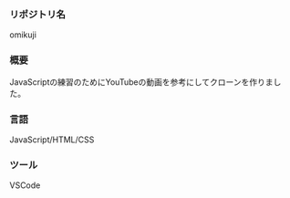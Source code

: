 ### リポジトリ名  
omikuji

### 概要  
JavaScriptの練習のためにYouTubeの動画を参考にしてクローンを作りました。

### 言語  
JavaScript/HTML/CSS

### ツール  
VSCode
